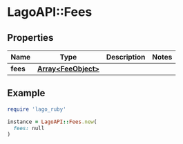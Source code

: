 # LagoAPI::Fees

## Properties

| Name | Type | Description | Notes |
| ---- | ---- | ----------- | ----- |
| **fees** | [**Array&lt;FeeObject&gt;**](FeeObject.md) |  |  |

## Example

```ruby
require 'lago_ruby'

instance = LagoAPI::Fees.new(
  fees: null
)
```

